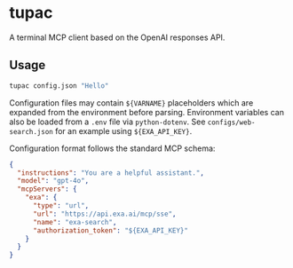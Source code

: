 # tupac
A terminal MCP client based on the OpenAI responses API.

## Usage

```bash
tupac config.json "Hello"
```

Configuration files may contain `${VARNAME}` placeholders which are expanded
from the environment before parsing. Environment variables can also be loaded
from a `.env` file via `python-dotenv`. See `configs/web-search.json` for an
example using `${EXA_API_KEY}`.

Configuration format follows the standard MCP schema:

```json
{
  "instructions": "You are a helpful assistant.",
  "model": "gpt-4o",
  "mcpServers": {
    "exa": {
      "type": "url",
      "url": "https://api.exa.ai/mcp/sse",
      "name": "exa-search",
      "authorization_token": "${EXA_API_KEY}"
    }
  }
}
```
